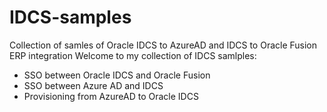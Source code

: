 # IDCS-samples
Collection of samles of Oracle IDCS to AzureAD and IDCS to Oracle Fusion ERP integration
Welcome to my collection of IDCS samlples:
- SSO between Oracle IDCS and Oracle Fusion
- SSO between Azure AD and IDCS
- Provisioning from AzureAD to Oracle IDCS
